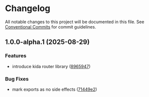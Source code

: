 # Changelog

All notable changes to this project will be documented in this file.
See [Conventional Commits](https://conventionalcommits.org) for commit guidelines.

## 1.0.0-alpha.1 (2025-08-29)

### Features

* introduce kida router library ([8965947](https://github.com/TrigenSoftware/nanoviews/commit/8965947c3c6d71f403a5972b37565ddc4d319a91))

### Bug Fixes

* mark exports as no side effects ([71449e2](https://github.com/TrigenSoftware/nanoviews/commit/71449e2baf495717b003a8fe8af7f6979fa28ff3))
